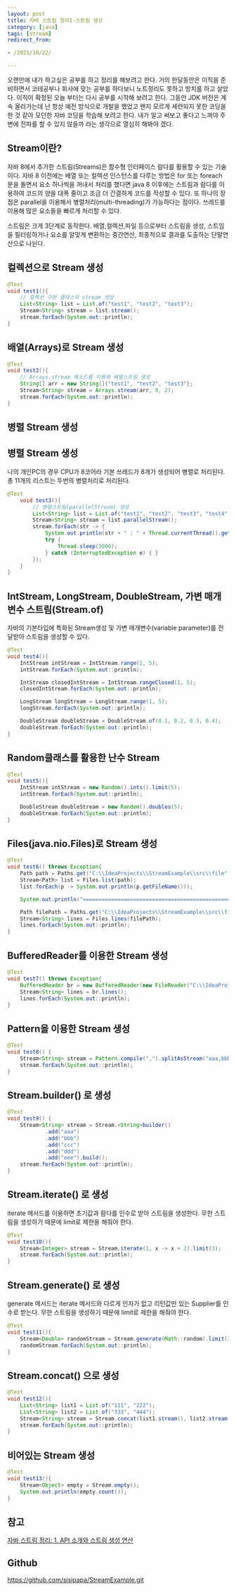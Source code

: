 ```yaml
---
layout: post
title: 자바 스트림 정리1-스트림 생성
category: [java]
tags: [stream]
redirect_from:

- /2021/10/22/

---
```


오랜만에 내가 하고싶은 공부를 하고 정리를 해보려고 한다. 거의 한달동안은 이직을 준비하면서 코테공부나 회사에 맞는 공부를 하다보니 노트정리도 못하고 방치를 하고 살았다. 이직이 확정된 오늘 부터는 다시 공부를 시작해 보려고 한다. 그동안 JDK 버전은 계속 올라가는데 난 항상 예전 방식으로 개발을 했었고 왠지 모르게 세련되지 못한 코딩을 한 것 같아 모던한 자바 코딩을 학습해 보려고 한다. 내가 알고 써보고 좋다고 느껴야 주변에 전파를 할 수 있지 않을까 라는 생각으로 열심히 해봐야 겠다.  

## Stream이란?  
자바 8에서 추가한 스트림(Streams)은 함수형 인터페이스 람다를 활용할 수 있는 기술이다. 자바 8 이전에는 배열 또는 컬렉션 인스턴스를 다루는 방법은 for 또는 foreach 문을 돌면서 요소 하나씩을 꺼내서 처리를 했다면 java 8 이후에는 스트림과 람다를 이용하여 코드의 양을 대폭 줄이고 조금 더 간결하게 코드를 작성할 수 있다. 또 하나의 장점은 parallel을 이용해서 병렬처리(multi-threading)가 가능하다는 점이다. 쓰레드를 이용해 많은 요소들을 빠르게 처리할 수 있다.  

스트림은 크게 3단계로 동작한다. 배열,컬렉션,파일 등으로부터 스트림을 생성, 스트임을 필터링하거나 요소를 알맞게 변환하는 중간연산, 최종적으로 결과를 도출하는 단말연산으로 나뉜다.  

## 컬렉션으로 Stream 생성    
```java
@Test
void test1(){
    // 컬렉션 구현 클래스의 stream 생성
    List<String> list = List.of("test1", "test2", "test3");
    Stream<String> stream = list.stream();
    stream.forEach(System.out::println);
}
```  

## 배열(Arrays)로 Stream 생성  
```java
@Test
void test2(){
    // Arrays.stream 메소드를 이용해 배열스트림 생성
    String[] arr = new String[]{"test1", "test2", "test3"};
    Stream<String> stream = Arrays.stream(arr, 0, 2);
    stream.forEach(System.out::println);
}
```  

## 병렬 Stream 생성  



## 병렬 Stream 생성  
나의 개인PC의 경우 CPU가 8코어라 기본 쓰레드가 8개가 생성되어 병렬로 처리된다. 총 11개의 리스트는 두번의 병렬처리로 처리된다.   
```java
@Test
    void test3(){
        // 병렬스트림(parallelStream) 생성
        List<String> list = List.of("test1", "test2", "test3", "test4", "test5", "test6", "test7", "test8", "test9", "test10", "test11");
        Stream<String> stream = list.parallelStream();
        stream.forEach(str -> {
            System.out.println(str + " : " + Thread.currentThread().getName());
            try {
                Thread.sleep(5000);
            } catch (InterruptedException e) { }
        });
    }
}
```  

## IntStream, LongStream, DoubleStream, 가변 매개변수 스트림(Stream.of)  
자바의 기본타입에 특화된 Stream생성 및 가변 매개변수(variable parameter)를 전달받아 스트림을 생성할 수 있다.  
```java
@Test
void test4(){
    IntStream intStream = IntStream.range(1, 5);
    intStream.forEach(System.out::println);

    IntStream closedIntStream = IntStream.rangeClosed(1, 5);
    closedIntStream.forEach(System.out::println);

    LongStream longStream = LongStream.range(1, 5);
    longStream.forEach(System.out::println);

    DoubleStream doubleStream = DoubleStream.of(0.1, 0.2, 0.3, 0.4);
    doubleStream.forEach(System.out::println);
}
```  

## Random클래스를 활용한 난수 Stream
```java
@Test
void test5(){
    IntStream intStream = new Random().ints().limit(5);
    intStream.forEach(System.out::println);

    DoubleStream doubleStream = new Random().doubles(5);
    doubleStream.forEach(System.out::println);
}
```  

## Files(java.nio.Files)로 Stream 생성
````java
@Test
void test6() throws Exception{
    Path path = Paths.get("C:\\IdeaProjects\\StreamExample\\src\\file");
    Stream<Path> list = Files.list(path);
    list.forEach(p -> System.out.println(p.getFileName()));

    System.out.println("============================================================");

    Path filePath = Paths.get("C:\\IdeaProjects\\StreamExample\\src\\file\\file1.txt");
    Stream<String> lines = Files.lines(filePath);
    lines.forEach(System.out::println);
}
````  

## BufferedReader를 이용한 Stream 생성
```java
@Test
void test7() throws Exception{
    BufferedReader br = new BufferedReader(new FileReader("C:\\IdeaProjects\\StreamExample\\src\\file\\file2.txt"));
    Stream<String> lines = br.lines();
    lines.forEach(System.out::println);
}
```  

## Pattern을 이용한 Stream 생성
```java
@Test
void test8() {
    Stream<String> stream = Pattern.compile(",").splitAsStream("aaa,bbb,ccc,ddd,eee");
    stream.forEach(System.out::println);
}
```  

## Stream.builder() 로 생성
```java
@Test
void test9() {
    Stream<String> stream = Stream.<String>builder()
            .add("aaa")
            .add("bbb")
            .add("ccc")
            .add("ddd")
            .add("eee").build();
    stream.forEach(System.out::println);
}
```  

## Stream.iterate() 로 생성  
iterate 메서드를 이용하면 초기값과 람다를 인수로 받아 스트림을 생성한다. 무한 스트림을 생성하기 때문에 limit로 제한을 해줘야 한다.   
```java
@Test
void test10(){
    Stream<Integer> stream = Stream.iterate(1, x -> x + 2).limit(3);
    stream.forEach(System.out::println);
}
```  

## Stream.generate() 로 생성  
generate 메서드는 iterate 메서드와 다르게 인자가 없고 리턴값만 있는 Supplier<T>를 인수로 받는다. 무한 스트림을 생성하기 때문에 limit로 제한을 해줘야 한다.  
```java
@Test
void test11(){
    Stream<Double> randomStream = Stream.generate(Math::random).limit(3);
    randomStream.forEach(System.out::println);
}
```  

## Stream.concat() 으로 생성
```java
@Test
void test12(){
    List<String> list1 = List.of("111", "222");
    List<String> list2 = List.of("333", "444");
    Stream<String> stream = Stream.concat(list1.stream(), list2.stream());
    stream.forEach(System.out::println);
}
```  

## 비어있는 Stream 생성
```java
@Test
void test13(){
    Stream<Object> empty = Stream.empty();
    System.out.println(empty.count());
}
```  


## 참고  
[자바 스트림 정리: 1. API 소개와 스트림 생성 연산](https://madplay.github.io/post/introduction-to-java-streams)

## Github
<https://github.com/sisipapa/StreamExample.git>



